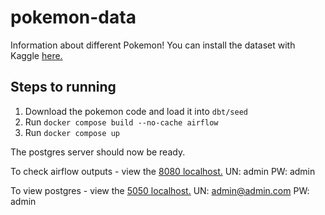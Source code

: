 # pokemon-data
Information about different Pokemon! You can install the dataset with Kaggle [here.](https://www.kaggle.com/datasets/rounakbanik/pokemon/data)

## Steps to running

1. Download the pokemon code and load it into `dbt/seed`
2. Run `docker compose build --no-cache airflow`
3. Run `docker compose up`

The postgres server should now be ready.

To check airflow outputs - view the [8080 localhost.](http://localhost:8080/)
UN: admin
PW: admin

To view postgres - view the [5050 localhost.](http://localhost:5050/browser/)
UN: admin@admin.com
PW: admin
